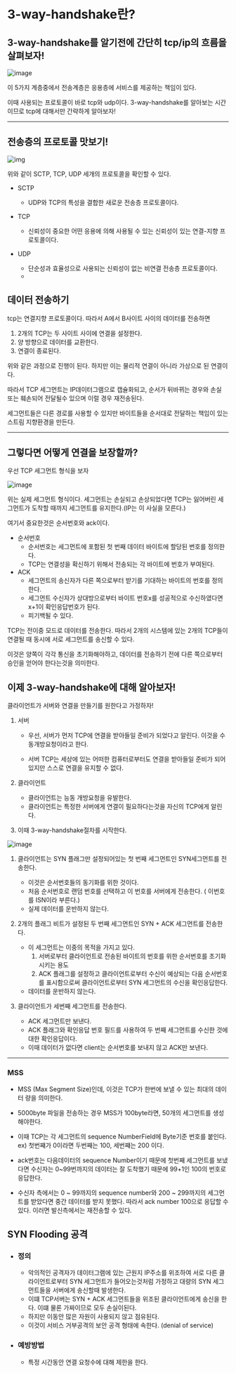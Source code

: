 # 3-way-handshake란?

## 3-way-handshake를 알기전에 간단히 tcp/ip의 흐름을 살펴보자!

![image](https://user-images.githubusercontent.com/70435257/128877854-f5c1ec29-1834-433f-92ed-58fdce65a841.png)

이 5가지 계층중에서 전송계층은 응용층에 서비스를 제공하는 책임이 있다.

이때 사용되는 프로토콜이 바로 tcp와 udp이다. 3-way-handshake를 알아보는 시간이므로 tcp에 대해서만 간략하게 알아보자!

---

## 전송층의 프로토콜 맛보기!

![img](https://lh5.googleusercontent.com/nbmvjWSXKsLlVi9-L9cpCFzz_4N5xQepz8kBdzYwhEOkLNbusyRs5qd9_vzPrLo9Z38qSxiuqdB59ucyJgUGYvMiA8aWwb9E7oQQ_MHYzWWT7B128DNWsUGPkxx2oIVz5U_JnVP1Lh0)

위와 같이 SCTP, TCP, UDP 세개의 프로토콜을 확인할 수 있다.

- SCTP

  - UDP와 TCP의 특성을 결합한 새로운 전송층 프로토콜이다.

- TCP
  - 신뢰성이 중요한 어떤 응용에 의해 사용될 수 있는 신뢰성이 있는 연결-지향 프로토콜이다.
- UDP
  - 단순성과 효율성으로 사용되는 신뢰성이 없는 비연결 전송층 프로토콜이다.
  -

## 데이터 전송하기

tcp는 연결지향 프로토콜이다. 따라서 A에서 B사이트 사이의 데이터를 전송하면

1.  2개의 TCP는 두 사이트 사이에 연결을 설정한다.
2.  양 방향으로 데이터를 교환한다.
3.  연결이 종료된다.

위와 같은 과정으로 진행이 된다. 하지만 이는 물리적 연결이 아니라 가상으로 된 연결이다.

따라서 TCP 세그먼트는 IP데이터그램으로 캡슐화되고, 순서가 뒤바뀌는 경우와 손실 또는 훼손되어 전달될수 있으며 이럴 경우 재전송된다.

세그먼트들은 다른 경로를 사용할 수 있지만 바이트들을 순서대로 전달하는 책임이 있는 스트림 지향환경을 만든다.

---

## 그렇다면 어떻게 연결을 보장할까?

우선 TCP 세그먼트 형식을 보자

![image](https://user-images.githubusercontent.com/70435257/128877972-f88634e2-c81a-4d45-b5c8-14e69270291b.png)

위는 실제 세그먼트 형식이다. 세그먼트는 손실되고 손상되었다면 TCP는 잃어버린 세그먼트가 도착할 때까지 세그먼트를 유지한다.(IP는 이 사실을 모른다.)

여기서 중요한것은 순서번호와 ack이다.

- 순서번호
  - 순서번호는 세그먼트에 포함된 첫 번째 데이터 바이트에 할당된 번호를 정의한다.
  - TCP는 연결성을 확신하기 위해서 전송되는 각 바이트에 번호가 부여된다.
- ACK
  - 세그먼트의 송신자가 다른 쪽으로부터 받기를 기대하는 바이트의 번호를 정의한다.
  - 세그먼트 수신자가 상대방으로부터 바이트 번호x를 성공적으로 수신하였다면 x+1이 확인응답번호가 된다.
  - 피기백될 수 있다.

TCP는 전이중 모드로 데이터를 전송한다. 따라서 2개의 시스템에 있는 2개의 TCP들이 연결될 때 동시에 서로 세그먼트를 송신할 수 있다.

이것은 양쪽이 각각 통신을 초기화해야하고, 데이터를 전송하기 전에 다른 쪽으로부터 승인을 얻어야 한다는것을 의미한다.

## 이제 3-way-handshake에 대해 알아보자!

클라이언트가 서버와 연결을 만들기를 원한다고 가정하자!

1.  서버

    - 우선, 서버가 먼저 TCP에 연결을 받아들일 준비가 되었다고 알린다. 이것을 수동개방요청이라고 한다.

    - 서버 TCP는 세상에 있는 어떠한 컴퓨터로부터도 연결을 받아들일 준비가 되어있지만 스스로 연결을 유지할 수 없다.

2.  클라이언트

    - 클라이언트는 능동 개방요청을 유발한다.
    - 클라이언트는 특정한 서버에게 연결이 필요하다는것을 자신의 TCP에게 알린다.

3.  이때 3-way-handshake절차를 시작한다.

![image](https://user-images.githubusercontent.com/70435257/128878062-85bb746d-a130-4981-a518-9610ff4e5756.png)

1.  클라이언트는 SYN 플래그만 설정되어있는 첫 번째 세그먼트인 SYN세그먼트를 전송한다.

    - 이것은 순서번호들의 동기화를 위한 것이다.
    - 처음 순서번호로 랜덤 번호를 선택하고 이 번호를 서버에게 전송한다. ( 이번호를 ISN이라 부른다.)
    - 실제 데이터를 운반하지 않는다.

2.  2개의 플래그 비트가 설정된 두 번째 세그먼트인 SYN + ACK 세그먼트를 전송한다.

    - 이 세그먼트는 이중의 목적을 가지고 있다.
      1. 서버로부터 클라이언트로 전송된 바이트의 번호를 위한 순서번호를 초기화 시키는 용도
      2. ACK 플래그를 설정하고 클라이언트로부터 수신이 예상되는 다음 순서번호를 표시함으로써 클라이언트로부터 SYN 세그먼트의 수신을 확인응답한다.
    - 데이터를 운반하지 않는다.

3.  클라이언트가 세번째 세그먼트를 전송한다.

    - ACK 세그먼트만 보낸다.
    - ACK 플래그와 확인응답 번호 필드를 사용하여 두 번째 세그먼트를 수신한 것에 대한 확인응답이다.
    - 이때 데이터가 없다면 client는 순서번호를 보내지 않고 ACK만 보낸다.

---

### MSS

- MSS (Max Segment Size)인데, 이것은 TCP가 한번에 보낼 수 있는 최대의 데이터 량을 의미한다.

- 5000byte 파일을 전송하는 경우 MSS가 100byte라면, 50개의 세그먼트를 생성해야한다.

- 이때 TCP는 각 세그먼트의 sequence NumberField에 Byte기준 번호를 붙인다. ex) 첫번쨰가 0이라면 두번째는 100, 세번쨰는 200 이다.

- ack번호는 다음데이터의 sequence Number이기 때문에 첫번째 세그먼트를 보냈다면 수신자는 0~99번까지의 데이터는 잘 도착했기 때문에 99+1인 100의 번호로 응답한다.

- 수신자 측에서는 0 ~ 99까지의 sequence number와 200 ~ 299까지의 세그먼트를 받았다면 중간 데이터를 받지 못했다. 따라서 ack number 100으로 응답할 수 있다. 이러면 발신측에서는 재전송할 수 있다.

## SYN Flooding 공격

- ### 정의

  - 악의적인 공격자가 데이터그램에 있는 근원지 IP주소를 위조하여 서로 다른 클라이언트로부터 SYN 세그먼트가 들어오는것처럼 가정하고 대량의 SYN 세그먼트들을 서버에게 송신할때 발생한다.
  - 이떄 TCP서버는 SYN + ACK 세그먼트들을 위조된 클라이언트에게 송신을 한다. 이떄 물론 가짜이므로 모두 손실이된다.
  - 하지만 이동안 많은 자원이 사용되지 않고 점유된다.
  - 이것이 서비스 거부공격의 보안 공격 형태에 속한다. (denial of service)

- ### 예방방법

  - 특정 시간동안 연결 요청수에 대해 제한을 한다.
